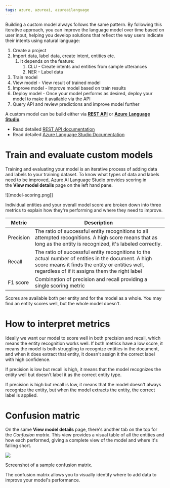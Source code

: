 ```yaml
---
tags: azure, azureai, azureailanguage
---
```


Building a custom model always follows the same pattern. By following this iterative approach, you can improve the language model over time based on user input, helping you develop solutions that reflect the way users indicate their intents using natural language:

1. Create a project
2. Import data, label data, create intent, entities etc.
    1. It depends on the feature:
        1. CLU - Create intents and entities from sample utterances
        2. NER - Label data
3. Train model
4. View model - View result of trained model
5. Improve model - Improve model based on train results
6. Deploy model - Once your model performs as desired, deploy your model to make it available via the API
7. Query API and review predictions and improve model further

A custom model can be build either via [**REST API**](/o/dG9lU0KHIdHcxa94EY4e/s/P6fNNGB9iCrfE7Zsn3eW/azure-ai-services/language-service/model-based-features-learning/build-custom-models#via-rest-api) or [**Azure** **Language Studio**](/o/dG9lU0KHIdHcxa94EY4e/s/P6fNNGB9iCrfE7Zsn3eW/azure-ai-services/language-service/model-based-features-learning/build-custom-models#via-language-studio).

-   Read detailed [REST API documentation](https://learn.microsoft.com/en-us/azure/ai-services/language-service/conversational-language-understanding/quickstart?pivots=rest-api#create-a-clu-project)
-   Read detailed [Azure Language Studio Documentation](https://learn.microsoft.com/en-us/azure/ai-services/language-service/language-studio)

# Train and evaluate custom models

Training and evaluating your model is an iterative process of adding data and labels to your training dataset. To know what types of data and labels need to be improved, Azure AI Language Studio provides scoring in the **View model details** page on the left hand pane.

![[model-scoring.png]]

Individual entities and your overall model score are broken down into three metrics to explain how they're performing and where they need to improve.

| Metric    | Description                                                                                                                                                                                             |
| --------- | ------------------------------------------------------------------------------------------------------------------------------------------------------------------------------------------------------- |
| Precision | The ratio of successful entity recognitions to all attempted recognitions. A high score means that as long as the entity is recognized, it's labeled correctly.                                         |
| Recall    | The ratio of successful entity recognitions to the actual number of entities in the document. A high score means it finds the entity or entities well, regardless of if it assigns them the right label |
| F1 score  | Combination of precision and recall providing a single scoring metric                                                                                                                                   |

Scores are available both per entity and for the model as a whole. You may find an entity scores well, but the whole model doesn't.

# How to interpret metrics

Ideally we want our model to score well in both precision and recall, which means the entity recognition works well. If both metrics have a low score, it means the model is both struggling to recognize entities in the document, and when it does extract that entity, it doesn't assign it the correct label with high confidence.

If precision is low but recall is high, it means that the model recognizes the entity well but doesn't label it as the correct entity type.

If precision is high but recall is low, it means that the model doesn't always recognize the entity, but when the model extracts the entity, the correct label is applied.

# Confusion matric

On the same **View model details** page, there's another tab on the top for the *Confusion matrix*. This view provides a visual table of all the entities and how each performed, giving a complete view of the model and where it's falling short.

![](https://learn.microsoft.com/en-us/training/wwl-data-ai/custom-name-entity-recognition/media/model-confusion-matrix.png#lightbox)

Screenshot of a sample confusion matrix.

The confusion matrix allows you to visually identify where to add data to improve your model's performance.
